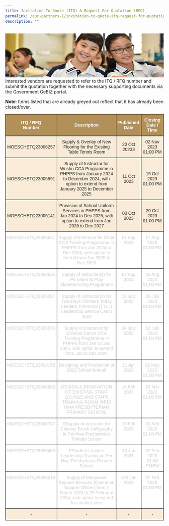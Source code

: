 ```yaml
---
title: Invitation To Quote (ITQ) & Request For Quotation (RFQ)
permalink: /our-partners-1/invitation-to-quote-itq-request-for-quotation-rfq/
description: ""
---
```

![](/images/Website%20Banners%20Subpage/948x260%20masterhead%20-%20Our%20Partners3.jpg)
Interested vendors are requested to refer to the ITQ / RFQ number and submit the quotation together with the necessary supporting documents via the Government GeBIZ portal.  
  

**Note**: Items listed that are already greyed out reflect that it has already been closed/over.

<style type="text/css">
.tg  {border-collapse:collapse;border-spacing:0;}
.tg td{border-color:black;border-style:solid;border-width:1px;font-family:Arial, sans-serif;font-size:14px;
  overflow:hidden;padding:10px 5px;word-break:normal;}
.tg th{border-color:black;border-style:solid;border-width:1px;font-family:Arial, sans-serif;font-size:14px;
  font-weight:normal;overflow:hidden;padding:10px 5px;word-break:normal;}
.tg .tg-q1lf{background-color:#F9EBD7;color:#282828;text-align:center;vertical-align:middle}
.tg .tg-vgdu{background-color:#F9EBD7;color:#CCC;text-align:center;vertical-align:top}
.tg .tg-vtwo{background-color:#B29059;color:#FFF;font-weight:bold;text-align:center;vertical-align:middle}
.tg .tg-lhoz{background-color:#FFF;color:#CCC;text-align:center;vertical-align:top}
.tg .tg-r2gi{background-color:#FFF;color:#282828;text-align:center;vertical-align:middle}
</style>
<table class="tg">
<thead>
  <tr>
    <th class="tg-vtwo"><span style="color:#FFF;background-color:#B29059">ITQ / RFQ</span><br><span style="color:#FFF;background-color:#B29059">Number</span></th>
    <th class="tg-vtwo"><span style="color:#FFF;background-color:#B29059">Description</span></th>
    <th class="tg-vtwo"><span style="color:#FFF;background-color:#B29059">Published</span><br><span style="color:#FFF;background-color:#B29059">Date</span></th>
    <th class="tg-vtwo"><span style="color:#FFF;background-color:#B29059">Closing</span><br><span style="color:#FFF;background-color:#B29059">Date / Time</span></th>
  </tr>
</thead>
<tbody>
	 <tr>
	</tr>	<tr>
		</tr>	<tr>
		</tr>	<tr>
	</tr>	<tr>
		</tr>	<tr><td class="tg-q1lf"><span style="color:#282828;background-color:transparent">  MOESCHETQ23006257</span></td>
    <td class="tg-q1lf"><span style="color:#282828;background-color:transparent">Supply &amp; Overlay of New Flooring for the Existing Table Tennis Room</span></td>
    <td class="tg-q1lf"><span style="color:#282828;background-color:transparent"> 23 Oct 20233</span></td>
    <td class="tg-q1lf"><span style="color:#282828;background-color:transparent"> 02 Nov 2023 01:00 PM</span></td>
  </tr><tr>	
	</tr>	<tr>
	</tr>	<tr>
	</tr>	<tr><td class="tg-q1lf"><span style="color:#282828;background-color:transparent">  MOESCHETQ23005591</span></td>
    <td class="tg-q1lf"><span style="color:#282828;background-color:transparent">Supply of Instructor for Wushu CCA Programme in PHPPS from January 2024 to December 2024, with option to extend from January 2025 to December 2025</span></td>
    <td class="tg-q1lf"><span style="color:#282828;background-color:transparent"> 11 Oct 2023</span></td>
    <td class="tg-q1lf"><span style="color:#282828;background-color:transparent"> 19 Oct 2023 01:00 PM</span></td>
  </tr><tr>
	 </tr><tr>
	</tr>	<tr>
	</tr>	<tr>
	</tr>	<tr><td class="tg-q1lf"><span style="color:#282828;background-color:transparent">  MOESCHETQ23005141</span></td>
    <td class="tg-q1lf"><span style="color:#282828;background-color:transparent">Provision of School Uniform Services in PHPPS from Jan 2024 to Dec 2025, with option to extend from Jan 2026 to Dec 2027</span></td>
    <td class="tg-q1lf"><span style="color:#282828;background-color:transparent"> 03 Oct 2023</span></td>
    <td class="tg-q1lf"><span style="color:#282828;background-color:transparent"> 20 Oct 2023 01:00 PM</span></td>
  </tr><tr>
	 </tr><tr>
	 </tr><tr>
			</tr>	<tr><td class="tg-lhoz"><span style="">  MOESCHETQ23003641</span></td>
    <td class="tg-lhoz"><span style="">Supply of instructor for Choir CCA Training Programme in PHPPS from Jan 2024 to Dec 2024, with option to extend from Jan 2025 to Dec 2025</span></td>
    <td class="tg-lhoz"><span style=""> 07 Aug 2023</span></td>
    <td class="tg-lhoz"><span style=""> 17 Aug 2023 01:00 PM</span></td>
  </tr><tr>
		</tr>	<tr><td class="tg-lhoz"><span style="">  MOESCHETQ23003635</span></td>
    <td class="tg-lhoz"><span style="">Supply of Instructor(s) for P6 Learn to Play Skateboarding Programme</span></td>
    <td class="tg-lhoz"><span style=""> 07 Aug 2023</span></td>
    <td class="tg-lhoz"><span style=""> 16 Aug 2023 01:00 PM</span></td>
  </tr><tr>
	</tr>	<tr><td class="tg-lhoz"><span style="">  MOESCHETQ23003287</span></td>
    <td class="tg-lhoz"><span style=""> Supply of Instructor(s) for Two-Days Thinkers Today Leaders Tomorrow (TTLT) Leadership Service Camp 2023</span></td>
    <td class="tg-lhoz"><span style=""> 18 July 2023</span></td>
    <td class="tg-lhoz"><span style=""> 26 July 2023 01:00 PM</span></td>
  </tr><tr>
		</tr>	<tr>
	</tr>	<tr>
		</tr>	<tr><td class="tg-lhoz"><span style="">  MOESCHETQ23003070</span></td>
    <td class="tg-lhoz"><span style=""> Supply of Instructor for Chinese Dance CCA Training Programme in PHPPS from Jan to Dec 2024, with option to extend from Jan to Dec 2025</span></td>
    <td class="tg-lhoz"><span style=""> 04 July 2023</span></td>
    <td class="tg-lhoz"><span style=""> 12 July 2023 01:00 PM</span></td>
  </tr><tr>
		</tr>	<tr>
			</tr>	<tr>
		</tr>	<tr>
	</tr>	<tr><td class="tg-lhoz"><span style="">  MOESCHETQ23002158</span></td>
    <td class="tg-lhoz"><span style=""> Designing and Production of 2023 School Annual</span></td>
    <td class="tg-lhoz"><span style=""> 21 Apr 2023</span></td>
    <td class="tg-lhoz"><span style=""> 02 May 2023 01:00 PM</span></td>
  </tr><tr>
	</tr>	<tr>
	</tr><tr>
	</tr>	<tr><td class="tg-lhoz">  MOESCHETQ23000880</td>
    <td class="tg-lhoz"> DESIGN &amp; RENOVATION OF EXISTING STAFF LOUNGE AND STAFF TRAINING ROOM @PEI HWA PRESBYTERIAN PRIMARY SCHOOL</td>
    <td class="tg-lhoz"> 16 Feb 2023</td>
    <td class="tg-lhoz"> 15 Mar 2023 01:00 PM</td>
  </tr>
		<tr>
	</tr>	<tr>
	</tr><tr>
	</tr><tr>
    <td class="tg-lhoz"> MOESCHETQ23000787</td>
    <td class="tg-lhoz">SSupply of Instructor for Chinese Brush Calligraphy in Pei Hwa Presbyterian Primary School </td>
    <td class="tg-lhoz"> 10 Feb 2023</td>
    <td class="tg-lhoz"> 20 Feb 2023 01:00 PM </td>
  </tr>
	 <tr>
  </tr><tr>
    <td class="tg-lhoz">MOESCHETQ23000460 </td>
    <td class="tg-lhoz"> PStudent Leaders Leadership Training in Pei Hwa Presbyterian Primary School </td>
    <td class="tg-lhoz"> 30 Jan 2023</td>
    <td class="tg-lhoz"> 07 Feb 2023 01:00 PMPM</td>
  </tr>
	 <tr>
  </tr><tr>
    <td class="tg-lhoz"> MOESCHETQ23000219</td>
    <td class="tg-lhoz">Supply of Manpower Support Services (Operation Support Officer) from 1 March 2023 to 29 February 2024, with option to extend for another year</td>
    <td class="tg-lhoz"> 125 Jan 2023</td>
    <td class="tg-lhoz"> 07 Feb 2023 01:00 PM</td>
  </tr>
	 <tr>
  </tr><tr>
    </tr>	<tr><td class="tg-q1lf"><span style="color:#282828;background-color:transparent">  - </span></td>
    <td class="tg-q1lf"><span style="color:#282828;background-color:transparent"> - </span></td>
    <td class="tg-q1lf"><span style="color:#282828;background-color:transparent"> - </span></td>
    <td class="tg-q1lf"><span style="color:#282828;background-color:transparent">- </span></td>
  </tr><tr>
</tr></tbody>
</table>